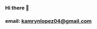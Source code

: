### Hi there 👋
### email: kamrynlopez04@gmail.com
<!--
**kamrynlopez/kamrynlopez** is a ✨ _special_ ✨ repository because its `README.md` (this file) appears on your GitHub profile.

Here are some ideas to get you started:

- 🔭 I’m currently working on ...
- 🌱 I’m currently learning ...
- 👯 I’m looking to collaborate on ...
- 🤔 I’m looking for help with ...
- 💬 Ask me about ...
- 📫 How to reach me: ... kamrynlopez0@gmail.com
- 😄 Pronouns: ...
- ⚡ Fun fact: ...
-->

